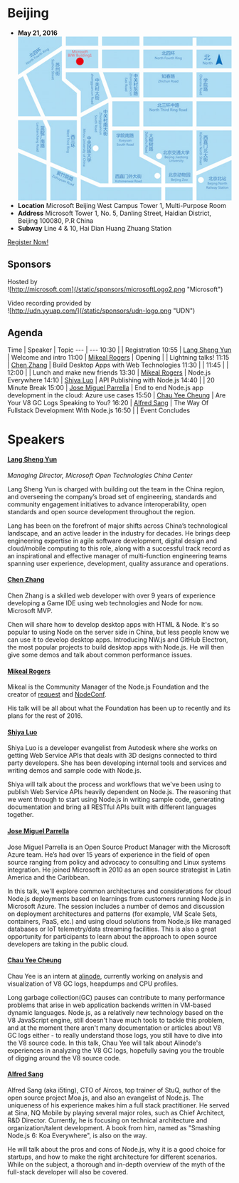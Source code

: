 # Beijing

* **May 21, 2016**
![Microsoft-Beijing](/static/beijing-map.jpg "Beijing location")
* **Location** Microsoft Beijing West Campus Tower 1, Multi-Purpose Room
* **Address** Microsoft Tower 1, No. 5, Danling Street, Haidian District, Beijing 100080, P.R China
* **Subway** Line 4 & 10, Hai Dian Huang Zhuang Station

<a class="button" href="https://www.regonline.com/Register/Checkin.aspx?EventID=1813427">Register Now!</a>

## Sponsors

Hosted by  
![http://microsoft.com](/static/sponsors/microsoftLogo2.png "Microsoft")

Video recording provided by  
![http://udn.yyuap.com/](/static/sponsors/udn-logo.png "UDN")


## Agenda

Time | Speaker | Topic
--- | ---
10:30 |   | Registration
10:55 | [Lang Sheng Yun](https://www.linkedin.com/in/layun) | Welcome and intro
11:00 | [Mikeal Rogers](https://twitter.com/mikeal) | Opening
      |   | Lightning talks!
11:15 | [Chen Zhang](https://github.com/zcxp) | Build Desktop Apps with Web Technologies
11:30 |   |
11:45 |   |
12:00 |   | Lunch and make new friends
13:30 | [Mikeal Rogers](https://twitter.com/mikeal) | Node.js Everywhere
14:10 | [Shiya Luo](https://twitter.com/ShiyaLuo) | API Publishing with Node.js
14:40 |   | 20 Minute Break
15:00 | [Jose Miguel Parrella](https://twitter.com/bureado) | End to end Node.js app development in the cloud: Azure use cases
15:50 | [Chau Yee Cheung](https://github.com/joyeecheung) |  Are Your V8 GC Logs Speaking to You?
16:20 | [Alfred Sang](https://github.com/i5ting) | The Way Of Fullstack Development With Node.js
16:50 |   | Event Concludes

# Speakers

#### [Lang Sheng Yun](https://www.linkedin.com/in/layun)
*Managing Director, Microsoft Open Technologies China Center*

Lang Sheng Yun is charged with building out the team in the China region, and overseeing the company’s broad set of engineering, standards and community engagement initiatives to advance interoperability, open standards and open source development throughout the region.

Lang has been on the forefront of major shifts across China’s technological landscape, and an active leader in the industry for decades. He brings deep engineering expertise in agile software development, digital design and cloud/mobile computing to this role, along with a successful track record as an inspirational and effective manager of multi-function engineering teams spanning user experience, development, quality assurance and operations.


#### [Chen Zhang](https://github.com/zcxp)

Chen Zhang is a skilled web developer with over 9 years of experience developing a Game IDE using web technologies and Node for now. Microsoft MVP.

Chen will share how to develop desktop apps with HTML & Node. It's so popular to using Node on the server side in China, but less people know we can use it to develop desktop apps. Introducing NW.js and GitHub Electron, the most popular projects to build desktop apps with Node.js. He will then give some demos and talk about common performance issues.

#### [Mikeal Rogers](https://twitter.com/mikeal)

Mikeal is the Community Manager of the Node.js Foundation and the creator of
[request](https://github.com/request/request) and [NodeConf](http://www.nodeconf.com).

His talk will be all about what the Foundation has been up to recently and its plans for
the rest of 2016.

#### [Shiya Luo](https://twitter.com/ShiyaLuo)

Shiya Luo is a developer evangelist from Autodesk where she works on getting Web Service APIs that deals with 3D designs connected to third party developers. She has been developing internal tools and services and writing demos and sample code with Node.js.

Shiya will talk about the process and workflows that we've been using to publish Web Service APIs heavily dependent on Node.js. The reasoning that we went through to start using Node.js in writing sample code, generating documentation and bring all RESTful APIs built with different languages together.

#### [Jose Miguel Parrella](https://twitter.com/bureado)

Jose Miguel Parrella is an Open Source Product Manager with the Microsoft Azure team. He’s had over 15 years of experience in the field of open source ranging from policy and advocacy to consulting and Linux systems integration. He joined Microsoft in 2010 as an open source strategist in Latin America and the Caribbean.

In this talk, we'll explore common architectures and considerations for cloud Node.js deployments based on learnings from customers running Node.js in Microsoft Azure. The session includes a number of demos and discussion on deployment architectures and patterns (for example, VM Scale Sets, containers, PaaS, etc.) and using cloud solutions from Node.js like managed databases or IoT telemetry/data streaming facilities. This is also a great opportunity for participants to learn about the approach to open source developers are taking in the public cloud.

#### [Chau Yee Cheung](https://github.com/joyeecheung)
Chau Yee is an intern at [alinode](http://alinode.aliyun.com/), currently working on analysis and visualization of V8 GC logs, heapdumps and CPU profiles.

Long garbage collection(GC) pauses can contribute to many performance problems that arise in web application backends written in VM-based dynamic languages. Node.js, as a relatively new technology based on the V8 JavaScript engine, still doesn't have much tools to tackle this problem, and at the moment there aren't many documentation or articles about V8 GC logs either - to really understand those logs, you still have to dive into the V8 source code. In this talk, Chau Yee will talk about Alinode's experiences in analyzing the V8 GC logs, hopefully saving you the trouble of digging around the V8 source code.

#### [Alfred Sang](https://github.com/i5ting)

Alfred Sang (aka i5ting), CTO of Aircos, top trainer of StuQ, author of the open source project Moa.js, and also an evangelist of Node.js. The uniqueness of his experience makes him a full stack practitioner. He served at Sina, NQ Mobile by playing several major roles, such as Chief Architect, R&D Director. Currently, he is focusing on technical architecture and organization/talent development. A book from him, named as "Smashing Node.js 6: Koa Everywhere", is also on the way.

He will talk about the pros and cons of Node.js, why it is a good choice for startups, and how to make the right architecture for different scenarios. While on the subject, a thorough and in-depth overview of the myth of the full-stack developer will also be covered.
